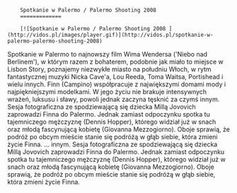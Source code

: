 
        Spotkanie w Palermo / Palermo Shooting 2008 
        =============
        
        [![Spotkanie w Palermo / Palermo Shooting 2008 ](http://vidos.pl/images/player.gif)](http://vidos.pl/spotkanie-w-palermo-palermo-shooting-2008)
        
        
 Spotkanie w Palermo to najnowszy film Wima Wendersa ('Niebo nad Berlinem'), w którym razem z bohaterem, podobnie jak miało to miejsce w Lisbon Story, poznajemy niezwykłe miasto na południu Włoch, w rytm fantastycznej muzyki Nicka Cave'a, Lou Reeda, Toma Waitsa, Portishead i wielu innych. Finn (Campino) współpracuje z największymi domami mody i najpiękniejszymi modelkami. W jego życiu nie brakuje intensywnych wrażeń, luksusu i sławy, powoli jednak zaczyna tęsknić za czymś innym. Sesja fotograficzna ze spodziewającą się dziecka Millą Jovovich zaprowadzi Finna do Palermo. Jednak zamiast odpoczynku spotka tu tajemniczego mężczyznę (Dennis Hopper), którego widział już w snach oraz młodą fascynującą kobietę (Giovanna Mezzogiorno). Oboje sprawią, że podróż po obcym mieście stanie się podróżą w głąb siebie, która zmieni życie Finna.  ... innym. Sesja fotograficzna ze spodziewającą się dziecka Millą Jovovich zaprowadzi Finna do Palermo. Jednak zamiast odpoczynku spotka tu tajemniczego mężczyznę (Dennis Hopper), którego widział już w snach oraz młodą fascynującą kobietę (Giovanna Mezzogiorno). Oboje sprawią, że podróż po obcym mieście stanie się podróżą w głąb siebie, która zmieni życie Finna.
    